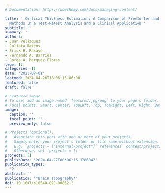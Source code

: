 ```yaml
---
# Documentation: https://wowchemy.com/docs/managing-content/

title: ' Cortical Thickness Estimation: A Comparison of FreeSurfer and Three Voxel-Based
  Methods in a Test-Retest Analysis and a Clinical Application '
subtitle: ''
summary: ''
authors:
- Juan Velázquez
- Julieta Mateos
- Erick H. Pasaye
- Fernando A. Barrios
- Jorge A. Marquez-Flores
tags: []
categories: []
date: '2021-07-01'
lastmod: 2024-04-26T18:06:15-06:00
featured: false
draft: false

# Featured image
# To use, add an image named `featured.jpg/png` to your page's folder.
# Focal points: Smart, Center, TopLeft, Top, TopRight, Left, Right, BottomLeft, Bottom, BottomRight.
image:
  caption: ''
  focal_point: ''
  preview_only: false

# Projects (optional).
#   Associate this post with one or more of your projects.
#   Simply enter your project's folder or file name without extension.
#   E.g. `projects = ["internal-project"]` references `content/project/deep-learning/index.md`.
#   Otherwise, set `projects = []`.
projects: []
publishDate: '2024-04-27T00:06:15.178604Z'
publication_types:
- '2'
abstract: ''
publication: '*Brain Topography*'
doi: 10.1007/s10548-021-00852-2
---
```

